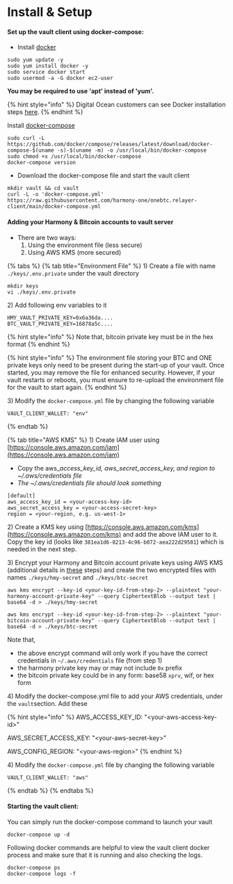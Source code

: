 # Install & Setup

#### Set up the vault client using docker-compose:

* Install [docker](https://docs.docker.com/engine/install/)

```
sudo yum update -y
sudo yum install docker -y
sudo service docker start
sudo usermod -a -G docker ec2-user
```

**You may be required to use 'apt' instead of 'yum'.**

{% hint style="info" %}
Digital Ocean customers can see Docker installation steps [here](https://www.digitalocean.com/community/tutorials/how-to-install-and-use-docker-on-ubuntu-20-04).
{% endhint %}

Install [docker-compose](https://docs.docker.com/compose/install/)

```
sudo curl -L https://github.com/docker/compose/releases/latest/download/docker-compose-$(uname -s)-$(uname -m) -o /usr/local/bin/docker-compose
sudo chmod +x /usr/local/bin/docker-compose
docker-compose version
```

* Download the docker-compose file and start the vault client

```
mkdir vault && cd vault
curl -L -o 'docker-compose.yml' https://raw.githubusercontent.com/harmony-one/onebtc.relayer-client/main/docker-compose.yml
```

#### Adding your Harmony & Bitcoin accounts to vault server

* There are two ways:
  1. Using the environment file (less secure)
  2. Using AWS KMS (more secured)

{% tabs %}
{% tab title="Environment File" %}
1\) Create a file with name `./keys/.env.private` under the vault directory

```
mkdir keys
vi ./keys/.env.private
```

2\) Add following env variables to it

```
HMY_VAULT_PRIVATE_KEY=0x6a36da....
BTC_VAULT_PRIVATE_KEY=16878a5c....
```

{% hint style="info" %}
Note that, bitcoin private key must be in the hex format
{% endhint %}

{% hint style="info" %}
The environment file storing your BTC and ONE private keys only need to be present during the start-up of your vault. Once started, you may remove the file for enhanced security. However, if your vault restarts or reboots, you must ensure to re-upload the environment file for the vault to start again.
{% endhint %}

3\) Modify the `docker-compose.yml` file by changing the following variable

```
VAULT_CLIENT_WALLET: "env"
```
{% endtab %}

{% tab title="AWS KMS" %}
1\) Create IAM user using [https://console.aws.amazon.com/iam](https://console.aws.amazon.com/iam)

* Copy the aws\__access\_key\_id, aws\_secret\_access\_key, and region to \~/.aws/credentials file_
* _The \~/.aws/credentials file should look something_

```
[default]
aws_access_key_id = <your-access-key-id>
aws_secret_access_key = <your-access-secret-key>
region = <your-region, e.g. us-west-1>
```

2\) Create a KMS key using [https://console.aws.amazon.com/kms](https://console.aws.amazon.com/kms) and add the above IAM user to it. Copy the key id (looks like `381ea1d6-8213-4c96-b072-aea222d29581`) which is needed in the next step.

3\) Encrypt your Harmony and Bitcoin account private keys using AWS KMS (additional details in [these](https://docs.aws.amazon.com/cli/latest/reference/kms/encrypt.html) steps) and create the two encrypted files with names `./keys/hmy-secret` and `./keys/btc-secret`

```
aws kms encrypt --key-id <your-key-id-from-step-2> --plaintext "your-harmony-account-private-key" --query CiphertextBlob --output text | base64 -d > ./keys/hmy-secret
```

```
aws kms encrypt --key-id <your-key-id-from-step-2> --plaintext "your-bitcoin-account-private-key" --query CiphertextBlob --output text | base64 -d > ./keys/btc-secret
```

Note that,

* the above encrypt command will only work if you have the correct credentials in `~/.aws/credentials` file (from step 1)
* the harmony private key may or may not include `0x` prefix
* the bitcoin private key could be in any form: base58 `xprv`, wif, or hex form

4\) Modify the docker-compose.yml file to add your AWS credentials, under the `vault`section. Add these

{% hint style="info" %}
AWS\_ACCESS\_KEY\_ID: "\<your-aws-access-key-id>"

AWS\_SECRET\_ACCESS\_KEY: "\<your-aws-secret-key>"

AWS\_CONFIG\_REGION: "\<your-aws-region>"
{% endhint %}

4\) Modify the `docker-compose.yml` file by changing the following variable

```
VAULT_CLIENT_WALLET: "aws"
```
{% endtab %}
{% endtabs %}

#### Starting the vault client:

You can simply run the docker-compose command to launch your vault

```
docker-compose up -d
```

Following docker commands are helpful to view the vault client docker process and make sure that it is running and also checking the logs.

```
docker-compose ps
docker-compose logs -f
```
